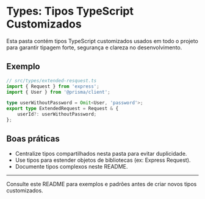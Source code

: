 # Types: Tipos TypeScript Customizados

Esta pasta contém tipos TypeScript customizados usados em todo o projeto para garantir tipagem forte, segurança e clareza no desenvolvimento.

## Exemplo
```typescript
// src/types/extended-resquest.ts
import { Request } from 'express';
import { User } from '@prisma/client';

type userWithoutPassword = Omit<User, 'password'>;
export type ExtendedRequest = Request & {
    userId?: userWithoutPassword;
};
```

## Boas práticas
- Centralize tipos compartilhados nesta pasta para evitar duplicidade.
- Use tipos para estender objetos de bibliotecas (ex: Express Request).
- Documente tipos complexos neste README.

---
Consulte este README para exemplos e padrões antes de criar novos tipos customizados.
